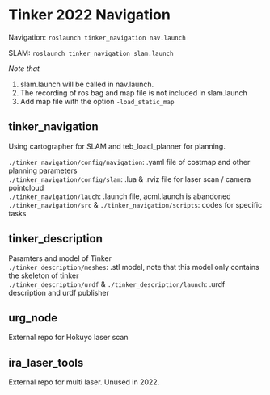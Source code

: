 # Tinker 2022 Navigation

Navigation: `roslaunch tinker_navigation nav.launch`

SLAM: `roslaunch tinker_navigation slam.launch`

*Note that* 
1. slam.launch will be called in nav.launch. 
2. The recording of ros bag and map file is not included in slam.launch
3. Add map file with the option `-load_static_map`

## tinker_navigation
Using cartographer for SLAM and teb_loacl_planner for planning. 

`./tinker_navigation/config/navigation`: .yaml file of costmap and other planning parameters  
`./tinker_navigation/config/slam`: .lua & .rviz file for laser scan / camera pointcloud  
`./tinker_navigation/lauch`: .launch file, acml.launch is abandoned  
`./tinker_navigation/src` & `./tinker_navigation/scripts`: codes for specific tasks  


## tinker_description
Paramters and model of Tinker  
`./tinker_description/meshes`: .stl model, note that this model only contains the skeleton of tinker  
`./tinker_description/urdf` & `./tinker_description/launch`: .urdf description and urdf publisher  

## urg_node
External repo for Hokuyo laser scan

## ira_laser_tools
External repo for multi laser. Unused in 2022.